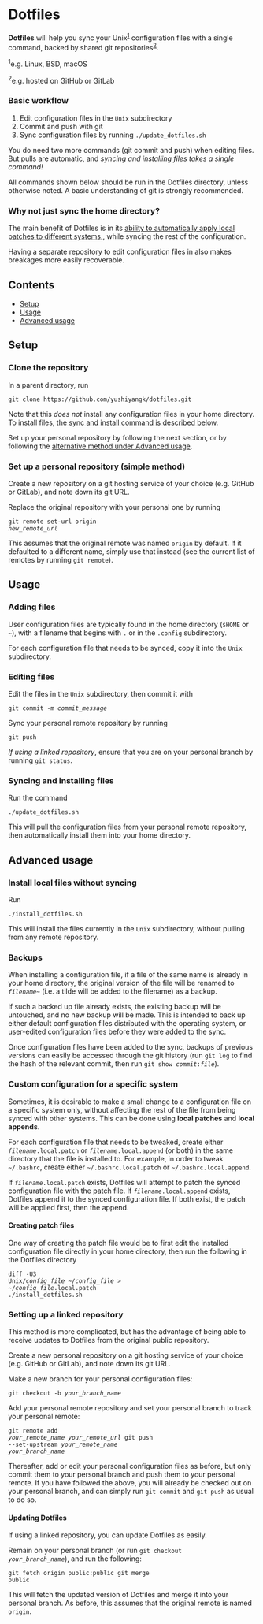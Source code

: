 # Dotfiles

**Dotfiles** will help you sync your Unix<sup><a href="#unix">1</a></sup> configuration files with a single command, backed by shared git repositories<sup><a href="#git">2</a></sup>.

<a name="unix"></a><sup>1</sup>e.g. Linux, BSD, macOS

<a name="git"></a><sup>2</sup>e.g. hosted on GitHub or GitLab

### Basic workflow

1. Edit configuration files in the `Unix` subdirectory
2. Commit and push with git
3. Sync configuration files by running `./update_dotfiles.sh`

You do need two more commands (git commit and push) when editing files. But pulls are automatic, and *syncing and installing files takes a single command!*

All commands shown below should be run in the Dotfiles directory, unless otherwise noted. A basic understanding of git is strongly recommended.

### Why not just sync the home directory?

The main benefit of Dotfiles is in its [ability to automatically apply local patches to different systems.](#custom-configuration-for-a-specific-system), while syncing the rest of the configuration.

Having a separate repository to edit configuration files in also makes breakages more easily recoverable.

## Contents

- [Setup](#setup)
- [Usage](#usage)
- [Advanced usage](#advanced-usage)

## Setup

### Clone the repository

In a parent directory, run
```
git clone https://github.com/yushiyangk/dotfiles.git
```

Note that this *does not* install any configuration files in your home directory. To install files, [the sync and install command is described below](#syncing-and-installing-files).

Set up your personal repository by following the next section, or by following the [alternative method under Advanced usage](#setting-up-a-linked-repository).

### Set up a personal repository (simple method)

Create a new repository on a git hosting service of your choice (e.g. GitHub or GitLab), and note down its git URL.

Replace the original repository with your personal one by running
<code><pre>git remote set-url origin <var>new_remote_url</var></pre></code>

This assumes that the original remote was named `origin` by default. If it defaulted to a different name, simply use that instead (see the current list of remotes by running `git remote`).

## Usage

### Adding files

User configuration files are typically found in the home directory (`$HOME` or `~`), with a filename that begins with `.` or in the `.config` subdirectory.

For each configuration file that needs to be synced, copy it into the `Unix` subdirectory.

### Editing files

Edit the files in the `Unix` subdirectory, then commit it with
<code><pre>git commit -m <var>commit_message</var></pre></code>

Sync your personal remote repository by running
```
git push
```

<aside><i>If using a linked repository</i>, ensure that you are on your personal branch by running <code>git status</code>.</aside>

### Syncing and installing files

Run the command
```
./update_dotfiles.sh
```

This will pull the configuration files from your personal remote repository, then automatically install them into your home directory.

## Advanced usage

### Install local files without syncing

Run
```
./install_dotfiles.sh
```

This will install the files currently in the `Unix` subdirectory, without pulling from any remote repository.

### Backups

When installing a configuration file, if a file of the same name is already in your home directory, the original version of the file will be renamed to <code><var>filename</var>~</code> (i.e. a tilde will be added to the filename) as a backup.

If such a backed up file already exists, the existing backup will be untouched, and no new backup will be made. This is intended to back up either default configuration files distributed with the operating system, or user-edited configuration files before they were added to the sync.

Once configuration files have been added to the sync, backups of previous versions can easily be accessed through the git history (run `git log` to find the hash of the relevant commit, then run <code>git show <var>commit</var>:<var>file</var></code>).

### Custom configuration for a specific system

Sometimes, it is desirable to make a small change to a configuration file on a specific system only, without affecting the rest of the file from being synced with other systems. This can be done using **local patches** and **local appends**.

For each configuration file that needs to be tweaked, create either <code><var>filename</var>.local.patch</code> or <code><var>filename</var>.local.append</code> (or both) in the same directory that the file is installed to. For example, in order to tweak `~/.bashrc`, create either `~/.bashrc.local.patch` or `~/.bashrc.local.append`.

If <code><var>filename</var>.local.patch</code> exists, Dotfiles will attempt to patch the synced configuration file with the patch file. If <code><var>filename</var>.local.append</code> exists, Dotfiles append it to the synced configuration file. If both exist, the patch will be applied first, then the append.

#### Creating patch files

One way of creating the patch file would be to first edit the installed configuration file directly in your home directory, then run the following in the Dotfiles directory
<code><pre>diff -U3 Unix/<var>config_file</var> ~/<var>config_file</var> > ~/<var>config_file</var>.local.patch
./install_dotfiles.sh</pre></code>

### Setting up a linked repository

This method is more complicated, but has the advantage of being able to receive updates to Dotfiles from the original public repository.

Create a new personal repository on a git hosting service of your choice (e.g. GitHub or GitLab), and note down its git URL.

Make a new branch for your personal configuration files:
<code><pre>git checkout -b <var>your_branch_name</var></pre></code>

Add your personal remote repository and set your personal branch to track your personal remote:
<code><pre>git remote add <var>your_remote_name</var> <var>your_remote_url</var>
git push --set-upstream <var>your_remote_name</var> <var>your_branch_name</var></pre></code>

Thereafter, add or edit your personal configuration files as before, but only commit them to your personal branch and push them to your personal remote. If you have followed the above, you will already be checked out on your personal branch, and can simply run `git commit` and `git push` as usual to do so.

#### Updating Dotfiles

If using a linked repository, you can update Dotfiles as easily.

Remain on your personal branch (or run <code>git checkout <var>your_branch_name</var></code>), and run the following:
<code><pre>git fetch origin public:public
git merge public</pre></code>

This will fetch the updated version of Dotfiles and merge it into your personal branch. As before, this assumes that the original remote is named `origin`.
